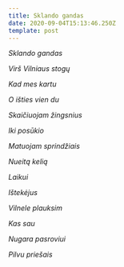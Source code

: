 ```yaml
---
title: Sklando gandas
date: 2020-09-04T15:13:46.250Z
template: post
---
```

*Sklando gandas* 

*Virš Vilniaus stogų*

*Kad mes kartu* 

*O išties vien du* 

*Skaičiuojam žingsnius* 

*Iki posūkio* 

*Matuojam sprindžiais* 

*Nueitą kelią* 

*Laikui*

*Ištekėjus*

*Vilnele plauksim* 

*Kas sau*

*Nugara pasroviui*

*Pilvu priešais*